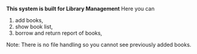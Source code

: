 ****This system is built for Library Management****
Here you can 
1. add books,
2. show book list,
3. borrow and return report of books,

Note: There is no file handling so you cannot see previously added books.
